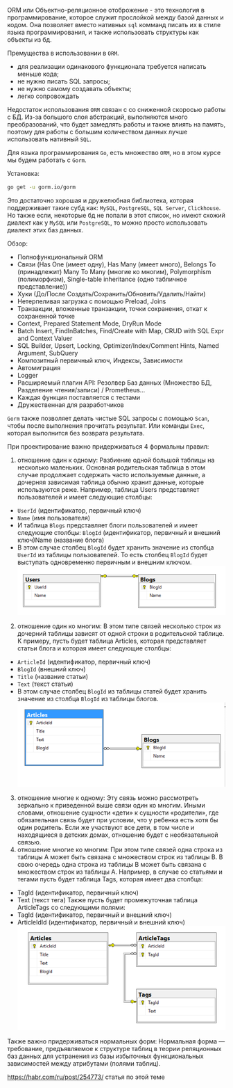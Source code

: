 ORM или Объектно-реляционное отоброжение - это технология в программирование, которое служит прослойкой между базой данных и кодом. Она позволяет вместо нативных `sql` комманд писать их в стиле языка программирования, и также использовать структуры как объекты из бд.

Премущества в использовании в `ORM`.

* для реализации одинакового функционала требуется написать меньше кода;
* не нужно писать SQL запросы;
* не нужно самому создавать объекты;
* легко сопровождать

Недостаток использования `ORM` связан с со сниженной скоросью работы с БД. Из-за большого слоя абстракций, выполняются много преобразований, что будет замедлять работы и также влиять на память, поэтому для работы с большим количеством данных лучше использовать нативный `SQL`.

Для языка программирования `Go`, есть множество `ORM`, но в этом курсе мы будем работать с `Gorm`.

Установка:

```bash
go get -u gorm.io/gorm
```

Это достаточно хорошая и дружелюбная библиотека, которая поддерживает такие субд как: `MySQL`, `PostgreSQL`, `SQL Server`, `Clickhouse`. Но также если, некоторые бд не попали в этот список, но имеют схожий диалект как у `MySQL` или `PostgreSQL`, то можно просто использовать диалект этих баз данных.

Обзор:

* Полнофункциональный ORM
* Связи (Has One (имеет одну), Has Many (имеет много), Belongs To (принадлежит) Many To Many (многие ко многим), Polymorphism (полиморфизм), Single-table inheritance (одно табличное представление))
* Хуки (До/После Создать/Сохранить/Обновить/Удалить/Найти)
* Нетерпеливая загрузка с помощью Preload, Joins
* Транзакции, вложенные транзакции, точки сохранения, откат к сохраненной точке
* Context, Prepared Statement Mode, DryRun Mode
* Batch Insert, FindInBatches, Find/Create with Map, CRUD with SQL Expr and Context Valuer
* SQL Builder, Upsert, Locking, Optimizer/Index/Comment Hints, Named Argument, SubQuery
* Композитный первичный ключ, Индексы, Зависимости
* Автомиграция
* Logger
* Расширяемый плагин API: Резолвер Баз данных (Множество БД, Разделение чтения/записи) / Prometheus…
* Каждая функция поставляется с тестами
* Дружественная для разработчиков

`Gorm` также позволяет делать чистые SQL запросы с помощью `Scan`, чтобы после выполнения прочитать результат. Или команды `Exec`, которая выполнится без возврата результата.

При проектирование важно придерживаться 4 формальны правил:

1) отношение один к одному:
Разбиение одной большой таблицы на несколько маленьких. Основная родительская таблица в этом случае продолжает содержать часто используемые данные, а дочерняя зависимая таблица обычно хранит данные, которые используются реже.
Например, таблица Users представляет пользователей и имеет следующие столбцы:
* `UserId` (идентификатор, первичный ключ)
* `Name` (имя пользователя)
* И таблица `Blogs` представляет блоги пользователей и имеет следующие столбцы:
`BlogId` (идентификатор, первичный и внешний ключ)Name (название блога)
* В этом случае столбец `BlogId` будет хранить значение из столбца `UserId` из таблицы пользователей. То есть столбец `BlogId` будет выступать одновременно первичным и внешним ключом.
![](1.png)
2) отношение один ко многим:
В этом типе связей несколько строк из дочерний таблицы зависят от одной строки в родительской таблице.
К примеру, пусть будет таблица Articles, которая представляет статьи блога и которая имеет следующие столбцы:
* `ArticleId` (идентификатор, первичный ключ)
* `BlogId` (внешний ключ)
* `Title` (название статьи)
* `Text` (текст статьи)
* В этом случае столбец `BlogId` из таблицы статей будет хранить значение из столбца `BlogId` из таблицы блогов.
![](2.png)
3) отношение многие к одному:
Эту связь можно рассмотреть зеркально к приведенной выше связи один ко многим. Иными словами, отношение сущности «дети» к сущности «родители», где обязательная связь будет при условии, что у ребенка есть хотя бы один родитель. Если же участвуют все дети, в том числе и находящиеся в детских домах, отношение будет с необязательной связью.
4) отношение многие ко многим:
При этом типе связей одна строка из таблицы А может быть связана с множеством строк из таблицы В. В свою очередь одна строка из таблицы В может быть связана с множеством строк из таблицы А.
Например, в случае со статьями и тегами пусть будет таблица Tags, которая имеет два столбца:
* TagId (идентификатор, первичный ключ)
* Text (текст тега)
Также пусть будет промежуточная таблица ArticleTags со следующими полями:
* TagId (идентификатор, первичный и внешний ключ)
* ArticleIdId (идентификатор, первичный и внешний ключ)
![](3.png)

Также важно придерживаться нормальных форм:
Нормальная форма — требование, предъявляемое к структуре таблиц в теории реляционных баз данных для устранения из базы избыточных функциональных зависимостей между атрибутами (полями таблиц).

https://habr.com/ru/post/254773/ статья по этой теме